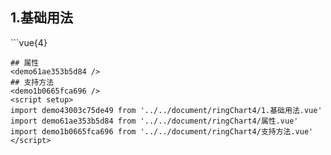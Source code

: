 ## 1.基础用法
<demo43003c75de49 />
```vue{4}
<template>
    <ring-chart-4 ref="chartRef" v-bind="chartOption"></ring-chart-4>
</template>

<script setup>
import { ref, onMounted } from 'vue';

const chartRef = ref();

const seriesData = [
    { value: 1048, name: '正常' },
    { value: 735, name: '故障' },
    { value: 580, name: '告警' },
    { value: 484, name: '离线' }
];
// 组合配置项
const chartOption = {
    seriesData
};

onMounted(() => chartRef.value.renderChart());
</script>
<style lang="scss" scoped>
.zrx-chart {
    height: 664px;
    background-color: rgb(3, 43, 68);
}
</style>
```
## 属性
<demo61ae353b5d84 />
## 支持方法
<demo1b0665fca696 />
<script setup>
import demo43003c75de49 from '../../document/ringChart4/1.基础用法.vue'
import demo61ae353b5d84 from '../../document/ringChart4/属性.vue'
import demo1b0665fca696 from '../../document/ringChart4/支持方法.vue'
</script>